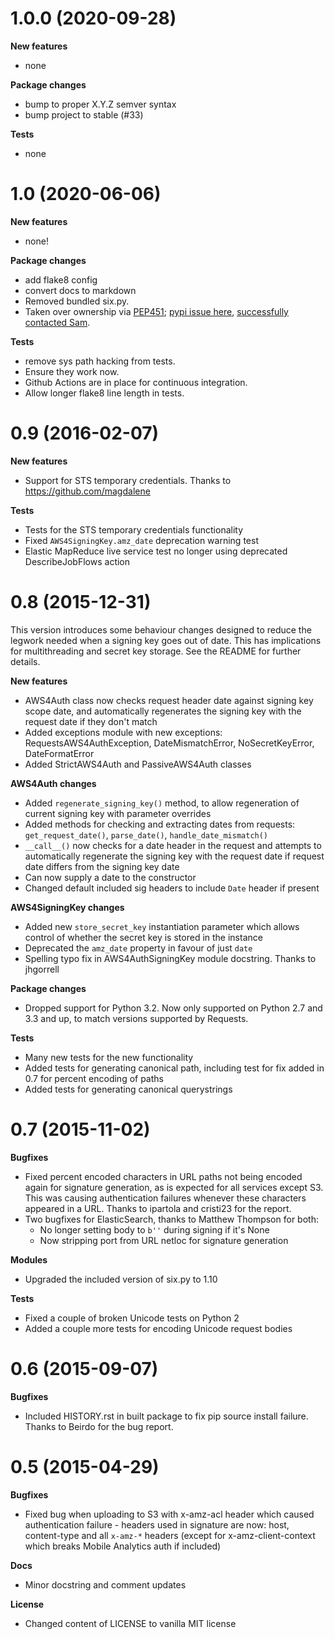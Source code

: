 1.0.0 (2020-09-28)
=========

**New features**

- none

**Package changes**

- bump to proper X.Y.Z semver syntax
- bump project to stable (#33)

**Tests**

- none

1.0 (2020-06-06)
=========

**New features**

- none!

**Package changes**

- add flake8 config
- convert docs to markdown
- Removed bundled six.py.
- Taken over ownership via [PEP451](https://www.python.org/dev/peps/pep-0541/#continue-maintenance); [pypi issue here](https://github.com/pypa/pypi-support/issues/393), [successfully contacted Sam](https://github.com/sam-washington/requests-aws4auth/issues/40).

**Tests**

- remove sys path hacking from tests.
- Ensure they work now.
- Github Actions are in place for continuous integration.
- Allow longer flake8 line length in tests.

0.9 (2016-02-07)
================

**New features**

-   Support for STS temporary credentials. Thanks to
    <https://github.com/magdalene>

**Tests**

-   Tests for the STS temporary credentials functionality
-   Fixed `AWS4SigningKey.amz_date` deprecation warning test
-   Elastic MapReduce live service test no longer using deprecated DescribeJobFlows action

0.8 (2015-12-31)
================

This version introduces some behaviour changes designed to reduce the legwork needed when a signing key goes out of date. This has implications for multithreading and secret key storage. See the README for further details.

**New features**

-   AWS4Auth class now checks request header date against signing key
    scope date, and automatically regenerates the signing key with the
    request date if they don't match
-   Added exceptions module with new exceptions:
    RequestsAWS4AuthException, DateMismatchError, NoSecretKeyError, DateFormatError
-   Added StrictAWS4Auth and PassiveAWS4Auth classes

**AWS4Auth changes**

-   Added `regenerate_signing_key()` method, to allow regeneration of
    current signing key with parameter overrides
-   Added methods for checking and extracting dates from requests:
    `get_request_date()`, `parse_date()`, `handle_date_mismatch()`
-   `__call__()` now checks for a date header in the request and
    attempts to automatically regenerate the signing key with the
    request date if request date differs from the signing key date
-   Can now supply a date to the constructor
-   Changed default included sig headers to include `Date` header if
    present

**AWS4SigningKey changes**

-   Added new `store_secret_key` instantiation parameter which allows
    control of whether the secret key is stored in the instance
-   Deprecated the `amz_date` property in favour of just `date`
-   Spelling typo fix in AWS4AuthSigningKey module docstring. Thanks to jhgorrell

**Package changes**

-   Dropped support for Python 3.2. Now only supported on Python 2.7 and
    3.3 and up, to match versions supported by Requests.

**Tests**

-   Many new tests for the new functionality
-   Added tests for generating canonical path, including test for fix
    added in 0.7 for percent encoding of paths
-   Added tests for generating canonical querystrings

0.7 (2015-11-02)
================

**Bugfixes**

-   Fixed percent encoded characters in URL paths not being encoded
    again for signature generation, as is expected for all services
    except S3. This was causing authentication failures whenever these
    characters appeared in a URL. Thanks to ipartola and cristi23 for
    the report.
-   Two bugfixes for ElasticSearch, thanks to Matthew Thompson for both:
    -   No longer setting body to `b''` during signing if it's None
    -   Now stripping port from URL netloc for signature generation

**Modules**

-   Upgraded the included version of six.py to 1.10

**Tests**

-   Fixed a couple of broken Unicode tests on Python 2
-   Added a couple more tests for encoding Unicode request bodies

0.6 (2015-09-07)
================

**Bugfixes**

-   Included HISTORY.rst in built package to fix pip source install
    failure. Thanks to Beirdo for the bug report.

0.5 (2015-04-29)
================

**Bugfixes**

-   Fixed bug when uploading to S3 with x-amz-acl header which caused
    authentication failure - headers used in signature are now: host,
    content-type and all `x-amz-*` headers (except for
    x-amz-client-context which breaks Mobile Analytics auth if included)

**Docs**

-   Minor docstring and comment updates

**License**

-   Changed content of LICENSE to vanilla MIT license
